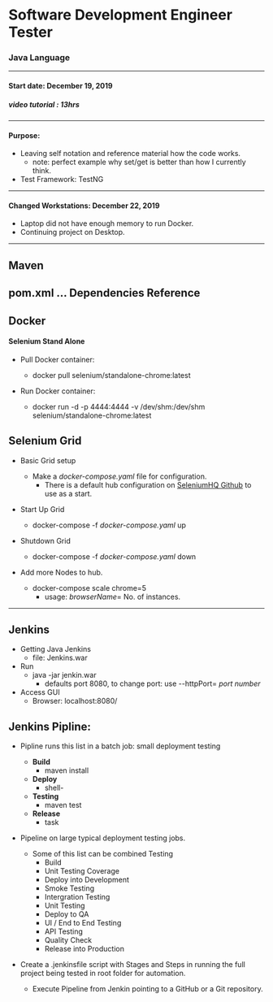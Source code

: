 # Software Development Engineer Tester

### Java Language
------------
#### Start date: December 19, 2019

##### video tutorial : 13hrs
------------
#### Purpose:
* Leaving self notation and reference material how the code works.
    * note: perfect example why set/get is better than how I currently think.
* Test Framework: TestNG

------------
#### Changed Workstations: December 22, 2019
* Laptop did not have enough memory to run Docker.
* Continuing project on Desktop.
------------
## Maven
       
pom.xml
	<build>
	 <plugins>
	...
    </plugins>
  </build>
  <dependencies>
     <dependencies>
       Dependencies Reference
     </dependencies>
  </dependencis>
------------

## Docker 

#### Selenium Stand Alone
* Pull Docker container:
    * docker pull selenium/standalone-chrome:latest
	
* Run Docker container: 
    * docker run -d -p 4444:4444 -v /dev/shm:/dev/shm selenium/standalone-chrome:latest

## Selenium Grid
* Basic Grid setup
    * Make a _docker-compose.yaml_ file for configuration. 
       * There is a default hub configuration on [SeleniumHQ Github](https://github.com/SeleniumHQ/docker-selenium) to use as a start.
	
* Start Up Grid
     * docker-compose -f _docker-compose.yaml_ up

* Shutdown Grid
    * docker-compose -f _docker-compose.yaml_ down 

* Add more Nodes to hub.
    * docker-compose scale chrome=5 
      * usage: _browserName_= No. of instances.
------------

## Jenkins
* Getting Java Jenkins
    * file: Jenkins.war
* Run
	* java -jar jenkin.war
		* defaults port 8080, to change port: use --httpPort= _port number_
* Access GUI 
	* Browser: localhost:8080/

## Jenkins Pipline:
* Pipline runs this list in a batch job: small deployment testing
	* __Build__
		* maven install
	* __Deploy__
		 * shell-
	* __Testing__
		* maven test
	* __Release__
		* task

* Pipeline on large typical deployment testing jobs.
  * Some of this list can be combined Testing
    * Build
	* Unit Testing Coverage
	* Deploy into Development
	* Smoke Testing
	* Intergration Testing
	* Unit Testing
	* Deploy to QA
	* UI / End to End Testing
	* API Testing
	* Quality Check
	* Release into Production

* Create a .jenkinsfile script with Stages and Steps in running the full project being tested in root folder for automation. 
   * Execute Pipeline from Jenkin pointing to a GitHub or a Git repository.

